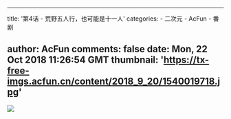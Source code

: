 
---
title: '第4话 - 荒野五人行，也可能是十一人'
categories: 
    - 二次元
    - AcFun
    - 番剧

author: AcFun
comments: false
date: Mon, 22 Oct 2018 11:26:54 GMT
thumbnail: 'https://tx-free-imgs.acfun.cn/content/2018_9_20/1540019718.jpg'
---

<div>   
<img src="https://tx-free-imgs.acfun.cn/content/2018_9_20/1540019718.jpg" referrerpolicy="no-referrer">  
</div>
            